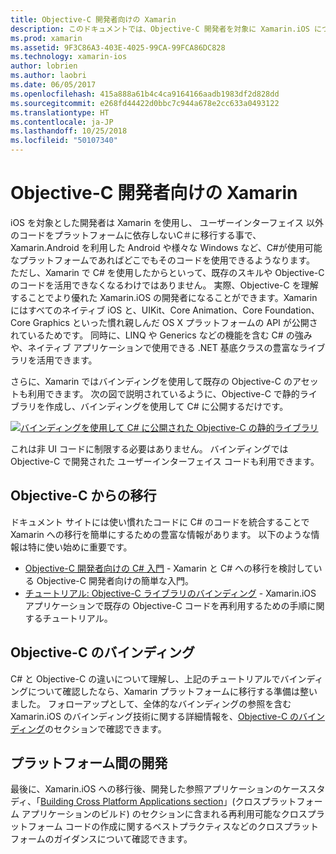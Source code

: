 ```yaml
---
title: Objective-C 開発者向けの Xamarin
description: このドキュメントでは、Objective-C 開発者を対象に Xamarin.iOS について説明しています。 Objective-C から C# に移行する方法、C# で使用するために Objective-C ライブラリをバインドする方法、クロスプラットフォーム モバイル アプリケーションをビルドする方法について説明したガイドにリンクされています。
ms.prod: xamarin
ms.assetid: 9F3C86A3-403E-4025-99CA-99FCA86DC828
ms.technology: xamarin-ios
author: lobrien
ms.author: laobri
ms.date: 06/05/2017
ms.openlocfilehash: 415a888a61b4c4ca9164166aadb1983df2d828dd
ms.sourcegitcommit: e268fd44422d0bbc7c944a678e2cc633a0493122
ms.translationtype: HT
ms.contentlocale: ja-JP
ms.lasthandoff: 10/25/2018
ms.locfileid: "50107340"
---
```

# <a name="xamarin-for-objective-c-developers"></a>Objective-C 開発者向けの Xamarin

iOS を対象とした開発者は Xamarin を使用し、 ユーザーインターフェイス 以外のコードをプラットフォームに依存しないC＃に移行する事で、Xamarin.Android を利用した Android や様々な Windows など、C#が使用可能なプラットフォームであればどこでもそのコードを使用できるようなります。 ただし、Xamarin で C# を使用したからといって、既存のスキルや Objective-C のコードを活用できなくなるわけではありません。 実際、Objective-C を理解することでより優れた Xamarin.iOS の開発者になることができます。Xamarin にはすべてのネイティブ iOS と、UIKit、Core Animation、Core Foundation、Core Graphics といった慣れ親しんだ OS X プラットフォームの API が公開されているためです。 同時に、LINQ や Generics などの機能を含む C# の強みや、ネイティブ アプリケーションで使用できる .NET 基底クラスの豊富なライブラリを活用できます。

さらに、Xamarin ではバインディングを使用して既存の Objective-C のアセットも利用できます。 次の図で説明されているように、Objective-C で静的ライブラリを作成し、バインディングを使用して C# に公開するだけです。

 [![](images/01-bindings.png "バインディングを使用して C# に公開された Objective-C の静的ライブラリ")](images/01-bindings.png#lightbox)

これは非 UI コードに制限する必要はありません。 バインディングでは Objective-C で開発された ユーザーインターフェイス コードも利用できます。

## <a name="transitioning-from-objective-c"></a>Objective-C からの移行

ドキュメント サイトには使い慣れたコードに C# のコードを統合することで Xamarin への移行を簡単にするための豊富な情報があります。 以下のような情報は特に使い始めに重要です。

-   [Objective-C 開発者向けの C# 入門](primer.md) - Xamarin と C# への移行を検討している Objective-C 開発者向けの簡単な入門。 
-   [チュートリアル: Objective-C ライブラリのバインディング](~/ios/platform/binding-objective-c/walkthrough.md) - Xamarin.iOS アプリケーションで既存の Objective-C コードを再利用するための手順に関するチュートリアル。 


## <a name="binding-objective-c"></a>Objective-C のバインディング

C# と Objective-C の違いについて理解し、上記のチュートリアルでバインディングについて確認したなら、Xamarin プラットフォームに移行する準備は整いました。 フォローアップとして、全体的なバインディングの参照を含む Xamarin.iOS のバインディング技術に関する詳細情報を、[Objective-C のバインディング](~/ios/platform/binding-objective-c/index.md)のセクションで確認できます。

## <a name="cross-platform-development"></a>プラットフォーム間の開発

最後に、Xamarin.iOS への移行後、開発した参照アプリケーションのケーススタディ、「[Building Cross Platform Applications section](~/cross-platform/app-fundamentals/building-cross-platform-applications/index.md)」(クロスプラットフォーム アプリケーションのビルド) のセクションに含まれる再利用可能なクロスプラットフォーム コードの作成に関するベストプラクティスなどのクロスプラットフォームのガイダンスについて確認できます。
